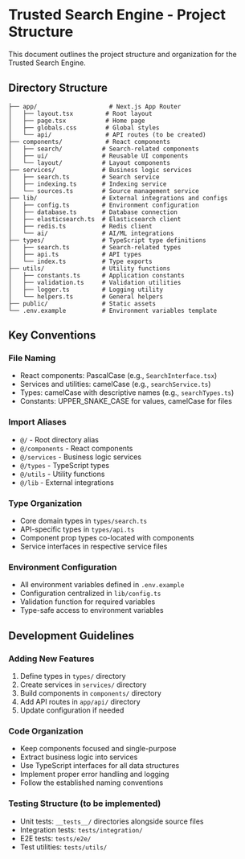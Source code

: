 # Trusted Search Engine - Project Structure

This document outlines the project structure and organization for the Trusted Search Engine.

## Directory Structure

```
├── app/                    # Next.js App Router
│   ├── layout.tsx         # Root layout
│   ├── page.tsx           # Home page
│   ├── globals.css        # Global styles
│   └── api/               # API routes (to be created)
├── components/            # React components
│   ├── search/           # Search-related components
│   ├── ui/               # Reusable UI components
│   └── layout/           # Layout components
├── services/             # Business logic services
│   ├── search.ts         # Search service
│   ├── indexing.ts       # Indexing service
│   └── sources.ts        # Source management service
├── lib/                  # External integrations and configs
│   ├── config.ts         # Environment configuration
│   ├── database.ts       # Database connection
│   ├── elasticsearch.ts  # Elasticsearch client
│   ├── redis.ts          # Redis client
│   └── ai/               # AI/ML integrations
├── types/                # TypeScript type definitions
│   ├── search.ts         # Search-related types
│   ├── api.ts            # API types
│   └── index.ts          # Type exports
├── utils/                # Utility functions
│   ├── constants.ts      # Application constants
│   ├── validation.ts     # Validation utilities
│   ├── logger.ts         # Logging utility
│   └── helpers.ts        # General helpers
├── public/               # Static assets
└── .env.example          # Environment variables template
```

## Key Conventions

### File Naming
- React components: PascalCase (e.g., `SearchInterface.tsx`)
- Services and utilities: camelCase (e.g., `searchService.ts`)
- Types: camelCase with descriptive names (e.g., `searchTypes.ts`)
- Constants: UPPER_SNAKE_CASE for values, camelCase for files

### Import Aliases
- `@/` - Root directory alias
- `@/components` - React components
- `@/services` - Business logic services
- `@/types` - TypeScript types
- `@/utils` - Utility functions
- `@/lib` - External integrations

### Type Organization
- Core domain types in `types/search.ts`
- API-specific types in `types/api.ts`
- Component prop types co-located with components
- Service interfaces in respective service files

### Environment Configuration
- All environment variables defined in `.env.example`
- Configuration centralized in `lib/config.ts`
- Validation function for required variables
- Type-safe access to environment variables

## Development Guidelines

### Adding New Features
1. Define types in `types/` directory
2. Create services in `services/` directory
3. Build components in `components/` directory
4. Add API routes in `app/api/` directory
5. Update configuration if needed

### Code Organization
- Keep components focused and single-purpose
- Extract business logic into services
- Use TypeScript interfaces for all data structures
- Implement proper error handling and logging
- Follow the established naming conventions

### Testing Structure (to be implemented)
- Unit tests: `__tests__/` directories alongside source files
- Integration tests: `tests/integration/`
- E2E tests: `tests/e2e/`
- Test utilities: `tests/utils/`
